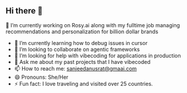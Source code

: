 ## Hi there 👋
 🔭 I’m currently working on Rosy.ai along with my fulltime job managing recommendations and personalization for billion dollar brands 
- 🌱 I’m currently learning how to debug issues in cursor
- 👯 I’m looking to collaborate on agentic frameworks 
- 🤔 I’m looking for help with vibecoding for applications in production 
- 💬 Ask me about my past projects that I have vibecoded 
- 📫 How to reach me: sanjeedanusrat@gmaai.com
- 😄 Pronouns: She/Her
- ⚡ Fun fact: I love traveling and visited over 25 countries. 


<!--
**sanjeedanusrat/sanjeedanusrat** is a ✨ _special_ ✨ repository because its `README.md` (this file) appears on your GitHub profile.

Here are some ideas to get you started:

- 🔭 I’m currently working on Rosy.ai
- 🌱 I’m currently learning how to debug issues in cursor
- 👯 I’m looking to collaborate on agentic frameworks 
- 🤔 I’m looking for help with vibecoding for applications in production 
- 💬 Ask me about my past projects that I have vibecoded 
- 📫 How to reach me: sanjeedanusrat@gmaai.com
- 😄 Pronouns: She/Her
- ⚡ Fun fact: I love traveling and visited over 25 countries. 
-->
